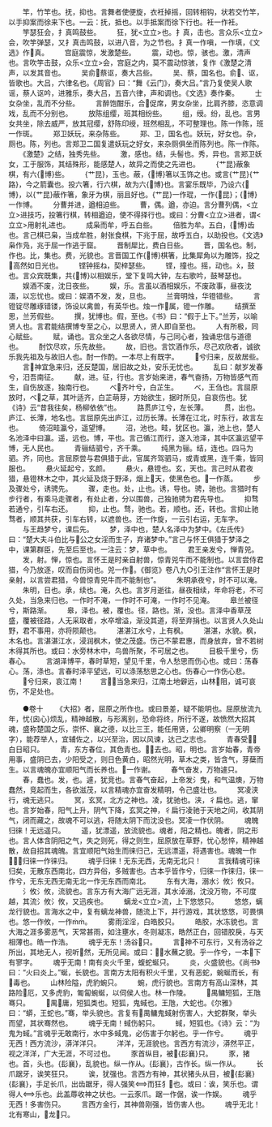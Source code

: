<!-- { "loadSidebar": true } -->
　　竿，竹竿也。抚，抑也。言舞者使便旋，衣衽掉摇，回转相钩，状若交竹竿，以手抑案而徐来下也。一云：抚，抵也。以手抵案而徐下行也。衽一作衽。
　　竽瑟狂会，扌真鸣鼓些。
　　狂，犹<立立>也。扌真，击也。言众乐<立立>会，吹竽弹瑟，又扌真击鸣鼓，以进八音，为之节也。扌真一作嗔，一作填，《文选》作真。
　　宫庭震惊，发激楚些。
　　震，动也。惊，骇也。激，清声也。言吹竽击鼓，众乐<立立>会，宫庭之内，莫不震动惊骇，复作《激楚之清声，以发其音也。
　　吴俞蔡讴，奏大吕些。
　　吴、蔡，国名也。俞、讴，皆歌也。大吕，六律名也。《周官》曰：“舞《云门》，奏大吕。”言乃复使吴人歌谣，蔡人讴吟，进雅乐，奏大吕，五音六律，声和调也。《文选》奏作秦。
　　士女杂坐，乱而不分些。
　　言醉饱酣乐，合促席，男女杂坐，比肩齐膝，恣意调戏，乱而不分别也。
　　放陈组缨，班其相纷些。
　　组，绶。纷，乱也。言男女共坐，除去威严，放其冠缨，舒陈印绶，班然相乱，不可整理也。陈一作陈，班一作斑。
　　郑卫妖玩，来杂陈些。
　　郑、卫，国名也。妖玩，好女也。杂，厕也。陈，列也。言郑卫二国复遣妖玩之好女，来杂厕俱坐而陈列也。陈一作陈。
　　《激楚》之结，独秀先些。
　　激，感也。结，头髻也。秀，异也。言郑卫妖女，工于服饰，其结殊形，能感楚人，故异之而使之先进也。
　　{艹昆}蔽象棋，有六{博}些。
　　{艹昆}，玉也。蔽，{博}箸以玉饰之也。或言{艹昆}{艹路}，今之箭囊也。投六箸，行六棋，故为六{博}也。言宴乐既毕，乃设六{博}，以{艹昆}蔽作箸，象牙为棋，丽且好也。{艹昆}一作琨，一作{昆}；{博}一作博。
　　分曹并进，遒相迫些。
　　曹，偶。遒，亦迫。言分曹列偶，<立立>进技巧，投箸行棋，转相遒迫，使不得择行也。或曰：分曹<立立>进者，谓<立立>用射礼进也。
　　成枭而牟，呼五白些。
　　倍胜为牟。五白，{博}齿也。言己棋已枭，当成牟胜，射张食棋，下兆于屈，故呼五白，以助投也。《文选》枭作凫，兆于屈一作逃于窟。
　　晋制犀比，费白日些。
　　晋，国名也。制，作也。比，集也。费，光貌也。言晋国工作{博}棋箸，比集犀角以为雕饰，投之高然如日光也。
　　铿钟摇ね，契梓瑟些。
　　铿，撞也。摇，动也。，鼓也。言众宾既集，共{博}以相娱乐，堂下复鸣大钟，左右歌吟，鼓琴瑟也。
　　娱酒不废，沈日夜些。
　　娱，乐。言虽以酒相娱乐，不废政事，昼夜沈湎，以忘忧也。或曰：娱酒不发，发，旦也。
　　兰膏明烛，华镫错些。
　　言镫锭尽雕琢错镂，饰设以禽兽，有英华也。烛一作属，镫一作雕。
　　结撰至思，兰芳假些。
　　撰，犹博也。假，至也。《书》曰：“假于上下。”兰芳，以喻贤人也。言君能结撰博专至之心，以思贤人，贤人即自至也。
　　人有所极，同心赋些。
　　赋，诵也。言众坐之人各欲尽情，与己同心者，独诵忠信与道德也。
　　酎饮尽欢，乐先故些。
　　故，旧也。言饮酒作乐，尽己欢欣者，诚欲乐我先祖及与故旧人也。酎一作酌。一本尽上有既字。
　　兮归来，反故居些。
　　言神宜急来归，还反楚国，居旧故之处，安乐无忧也。
　　乱曰：献岁发春兮，汨吾南征。
　　献，进。征，行也。言岁始来进，春气奋扬，万物皆感气而生，自伤放逐，独南行也。
　　べ齐叶兮，白芷生。
　　べ，王刍也。言屈原放时，べ之草，其叶适齐，白芷萌芽，方始欲生，据时所见，自哀伤也。犹《诗》云“昔我往矣，杨柳依依”也。
　　路贯庐江兮，左长薄。
　　贯，出也。庐江、长薄，地名也。言屈原先出庐江，过历长薄。长薄在江北，时东行，故言左也。
　　倚沼畦瀛兮，遥望博。
　　沼，池也。畦，犹区也。瀛，池上也，楚人名池泽中曰瀛。遥，远也。博，平也。言己循江而行，遂入池泽，其中区瀛远望平博，无人民也。
　　青骊结驷兮，齐千乘。
　　纯黑为骊。结，连也。四马为驷。齐，同也。言屈原尝与君俱猎于此，官属齐驾驷马，或青或黑，连千乘，皆同服也。
　　悬火延起兮，玄颜。
　　悬火，悬镫也。玄，天也。言己时从君夜猎，悬镫林木之中，其火延及烧于野泽，烟上天，使黑色也。一作蒸。
　　步及骤处兮，诱骋先。
　　骤，走也。处，止也。诱，导也。骋，驰也。言猎时有步行者，有乘马走骤者，有处止者，分以围兽，己独驰骋为君先导也。
　　抑骛若通兮，引车右还。
　　抑，止也。骛，驰也。若，顺也。还，转也。言抑止驰骛者，顺其共获，引车右转，以遮兽也。还一作旋，一云引右运，无车字。
　　与王趋梦兮，课后先。
　　梦，泽中也，楚人名泽中为梦中。《左氏传》曰：“楚大夫斗伯比与公之女淫而生子，弃诸梦中。”言己与怀王俱猎于梦泽之中，课第群臣，先至后至也。一注云：梦，草中也。
　　君王亲发兮，惮青兕。
　　发，射。惮，惊也。言怀王是时亲自射兽，惊青兕牛而不能制也。以言尝侍君猎，今乃放逐，叹而自伤闵也。兕一作。《御览》卷八九○引王注作“言怀王是时亲射，以言尝君猎，今兽惊青兕牛而不能制也”。
　　朱明承夜兮，时不可以淹。
　　朱明，日也。承，续也。淹，久也。言岁月逝往，昼夜相续，年命将老，不可久处，当急来归也。一作时不淹，一作时不可淹，一作时不见淹。
　　皋兰被径兮，斯路渐。
　　皋，泽也。被，覆也。径，路也。渐，没也。言泽中香草茂盛，覆被径路，人无采取者，水卒增溢，渐没其道，将至弃捐也。以言贤人久处山野，君不事用，亦将陨颠也。
　　湛湛江水兮，上有枫。
　　湛湛，水貌。枫，木名也。言湛湛江水，浸润枫木，使之茂盛。伤己不蒙君惠，而身放弃，曾不若树木得其所也。或曰：水旁林木中，鸟兽所聚，不可居之也。
　　目极千里兮，伤春心。
　　言湖泽博平，春时草短，望见千里，令人愁思而伤心也。或曰：荡春心。荡，涤也。言春时泽平望远，可以涤荡愁思之心也。伤春心一作伤心悲。
　　兮归来，哀江南！
　　言当急来归，江南土地僻远，山林阻，诚可哀伤，不足处也。

　　●卷十
　　《大招》者，屈原之所作也。或曰景差，疑不能明也。屈原放流九年，忧{囟心}烦乱，精神越散，与形离别，恐命将终，所行不遂，故愤然大招其魂，盛称楚国之乐，崇怀、襄之德，以比三王，能任用贤，公卿明察（一无明字），能荐举人，宜辅佐之，以兴至治，因以风谏，达己之志也。
　　青春受，白日昭只。
　　青，东方春位，其色青也。，去也。昭，明也。言岁始春，青帝用事，盛阴已去，少阳受之，则日色黄白，昭然光明，草木之类，皆含气，芽蘖而生。以言魂魄亦宜顺阳气而长养也。一作谢。
　　春气奋发，万物遽只。
　　春，蠢也。发，也。遽，犹竞也。言春气奋起，上帝发氵曳，和气温燠，万物蠢然，竞起而生，各欲滋茂，以言精魂亦宜奋发精明，令己盛壮也。
　　冥凌浃行，魂无逃只。
　　冥，玄冥，北方之神也。凌，犹驰也。浃，彳扁也。逃，窜也。言岁始春，阳气上升，阴气下降，玄冥之神，彳扁行凌驰于天地之间，收其阴气，闭而藏之，故魂不可以逃，将随太阴下而沈没也。冥凌一作伏阴。
　　魂魄归徕！无远遥只。
　　遥，犹漂遥，放流貌也。魂者，阳之精也。魄者，阴之形也。言人体含阴阳之气，失之则死，得之则生，屈原放在草野，忧心愁悴，精神越散，故自招其魂魄。言宜顺阳气始生而徕归己，无远漂遥，将遇害也。魂魄一作，归徕一作徕归。
　　魂乎归徕！无东无西，无南无北只！
　　言我精魂可徕归矣，无散东西南北，四方异俗，多贼害也。古本乎皆作兮，归徕一作徕归，徕一作兮，无东无西无南无北一作无东西而南北。
　　东有大海，溺水氵攸氵攸只。
　　氵攸氵攸，流貌也。言东方有大海广远无涯，其水淖溺，沈没万物，不可度越，其流氵攸氵攸，又迅疾也。
　　螭龙<立立>流，上下悠悠只。
　　悠悠，螭龙行貌也。言海水之中，复有螭龙神兽，随流上下，并行游戏，其状悠悠，可畏惧也。悠一作攸，一作。
　　雾雨淫淫，白皓胶只。
　　皓胶，水冻貌也。言大海之涯多雾恶气，天常甚雨，如注壅水，冬则凝冻，皓然正白，回错胶戾，与天相薄也。皓一作浩。
　　魂乎无东！汤谷只。
　　言神不可东行，又有汤谷之所出，其地无人，视听然，无所见闻。或曰：，水蘸之貌。乎一作兮，一本下有寥字。
　　魂乎无南！南有炎火千里，蝮蛇蜒只。
　　炎，火盛貌也。《尚书》曰：“火曰炎上。”蜒，长貌也。言南方太阳有积火千里，又有恶蛇，蜿蜒而长，有毒也。
　　山林险隘，虎豹蜿只。
　　蜿，虎行貌也。言南方有高山深林，其路险厄，又多虎豹，匍匐蜿蜒，以伺侯人也。林一作陵。
　　禺鳙短狐，王虺骞只。
　　禺庸，短狐类也。短狐，鬼蜮也。王虺，大蛇也。《尔雅》曰：“蟒，王蛇也。”骞，举头貌也。言复有禺鳙鬼蜮射伤害人，大蛇群聚，举头而望，其状骞然也。
　　魂乎无南！蜮伤躬只。
　　蜮，短狐也。《诗》云：“为鬼为蜮。”言魂乎无敢南行，水中多蜮鬼，必伤害于尔躬也。乎一作兮。
　　魂乎无西！西方流沙，漭洋洋只。
　　洋洋，无涯貌也。言西方有流沙，漭然平正，视之洋洋，广大无涯，不可过也。
　　豕首纵目，被{髟襄}只。
　　豕，猪也。首，头也。{髟襄}，乱貌也。纵一作从。{髟襄}，古作长。纵一作从。
　　长爪踞牙，诶笑狂只。
　　诶，犹强也。言西方有神，其状猪头从目，被{髟襄}{髟襄}，手足长爪，出齿踞牙，得人强笑而狂犭也。或曰：诶，笑乐也。谓得人乐也。此盖蓐收神之状也。一云豕爪。踞一作倨，诶一作娱。
　　魂乎无西！多害伤只。
　　言西方金行，其神兽刚强，皆伤害人也。
　　魂乎无北！北有寒山，龙只。
